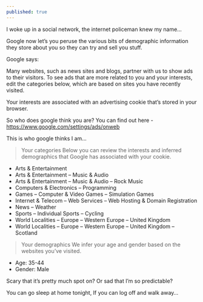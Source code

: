 ```yaml
---
published: true
---
```


I woke up in a social network, the internet policeman knew my name…

Google now let’s you peruse the various bits of demographic information they store about you so they can try and sell you stuff.

Google says:

Many websites, such as news sites and blogs, partner with us to show ads to their visitors. To see ads that are more related to you and your interests, edit the categories below, which are based on sites you have recently visited.

Your interests are associated with an advertising cookie that’s stored in your browser.

So who does google think you are? You can find out here - https://www.google.com/settings/ads/onweb

This is who google thinks I am…

> Your categories
Below you can review the interests and inferred demographics that Google has associated with your cookie.
- Arts & Entertainment
- Arts & Entertainment – Music & Audio
- Arts & Entertainment – Music & Audio – Rock Music
- Computers & Electronics – Programming
- Games – Computer & Video Games – Simulation Games
- Internet & Telecom – Web Services – Web Hosting & Domain Registration
- News – Weather
- Sports – Individual Sports – Cycling
- World Localities – Europe – Western Europe – United Kingdom
- World Localities – Europe – Western Europe – United Kingdom – Scotland

> Your demographics
We infer your age and gender based on the websites you’ve visited.
- Age: 35-44
- Gender: Male

Scary that it’s pretty much spot on? Or sad that I’m so predictable?
 
You can go sleep at home tonight, If you can log off and walk away…